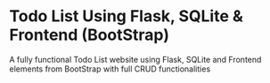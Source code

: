 # Todo List Using Flask, SQLite & Frontend (BootStrap)
A fully functional Todo List website using Flask, SQLite and Frontend elements from BootStrap with full CRUD functionalities
